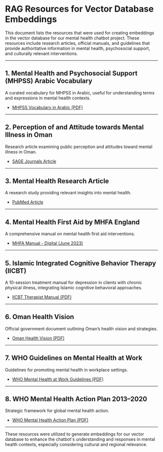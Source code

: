# RAG Resources for Vector Database Embeddings

This document lists the resources that were used for creating embeddings in the vector database for our mental health chatbot project. These resources include research articles, official manuals, and guidelines that provide authoritative information in mental health, psychosocial support, and culturally relevant interventions.

---

## 1. Mental Health and Psychosocial Support (MHPSS) Arabic Vocabulary
A curated vocabulary for MHPSS in Arabic, useful for understanding terms and expressions in mental health contexts.
- [MHPSS Vocabulary in Arabic (PDF)](https://mhpsshub.org/wp-content/uploads/2023/05/MHPSS-Vocabulary-in-Arabic_30_may_2023.pdf)

---

## 2. Perception of and Attitude towards Mental Illness in Oman
Research article examining public perception and attitudes toward mental illness in Oman.
- [SAGE Journals Article](https://journals.sagepub.com/doi/10.1177/002076402128783334)

---

## 3. Mental Health Research Article
A research study providing relevant insights into mental health.
- [PubMed Article](https://pubmed.ncbi.nlm.nih.gov/34025104/)

---

## 4. Mental Health First Aid by MHFA England
A comprehensive manual on mental health first aid interventions.
- [MHFA Manual - Digital (June 2023)](https://www.mindmapswellbeing.com/_webedit/uploaded-files/All%20Files/2025/MHFA%20learner%20files/MHFA%20Manual%20-%20Digital%20%28June%202023%29.pdf)

---

## 5. Islamic Integrated Cognitive Behavior Therapy (IICBT)
A 10-session treatment manual for depression in clients with chronic physical illness, integrating Islamic cognitive behavioral approaches.
- [IICBT Therapist Manual (PDF)](https://spiritualityandhealth.duke.edu/files/2021/11/IICBT_Therapist_Manual_WB.pdf)

---

## 6. Oman Health Vision
Official government document outlining Oman’s health vision and strategies.
- [Oman Health Vision (PDF)](https://faolex.fao.org/docs/pdf/oma169441.pdf)

---

## 7. WHO Guidelines on Mental Health at Work
Guidelines for promoting mental health in workplace settings.
- [WHO Mental Health at Work Guidelines (PDF)](https://iris.who.int/server/api/core/bitstreams/6152a556-6893-4c4e-9ed8-094478bb25eb/content)

---

## 8. WHO Mental Health Action Plan 2013–2020
Strategic framework for global mental health action.
- [WHO Mental Health Action Plan (PDF)](https://iris.who.int/server/api/core/bitstreams/a3368698-a5f7-491c-b26b-ee58b08868c6/content)

---

These resources were utilized to generate embeddings for our vector database to enhance the chatbot's understanding and responses in mental health contexts, especially considering cultural and regional relevance.

